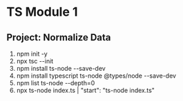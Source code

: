 # TS Module 1

## Project: Normalize Data

1. npm init -y
2. npx tsc --init
3. npm install ts-node --save-dev
4. npm install typescript ts-node @types/node --save-dev
5. npm list ts-node --depth=0
6. npx ts-node index.ts |  "start": "ts-node index.ts"